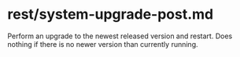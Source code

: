 # rest/system-upgrade-post.md

Perform an upgrade to the newest released version and restart. Does nothing if there is no newer version than currently running.


